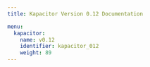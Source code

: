 ```yaml
---
title: Kapacitor Version 0.12 Documentation

menu:
  kapacitor:
    name: v0.12
    identifier: kapacitor_012
    weight: 89
---
```

